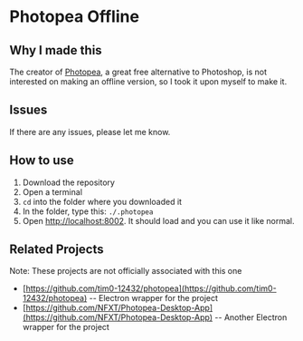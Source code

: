 # Photopea Offline

## Why I made this
The creator of [Photopea](https://www.photopea.com/), a great free alternative to Photoshop, is not interested on making an offline version, so I took it upon myself to make it.

## Issues
If there are any issues, please let me know.

## How to use
1. Download the repository
1. Open a terminal
1. `cd` into the folder where you downloaded it
1. In the folder, type this: `./.photopea`
1. Open [http://localhost:8002](http://localhost:8002). It should load and you can use it like normal.

## Related Projects
Note: These projects are not officially associated with this one
* [https://github.com/tim0-12432/photopea](https://github.com/tim0-12432/photopea) -- Electron wrapper for the project
* [https://github.com/NFXT/Photopea-Desktop-App](https://github.com/NFXT/Photopea-Desktop-App) -- Another Electron wrapper for the project
